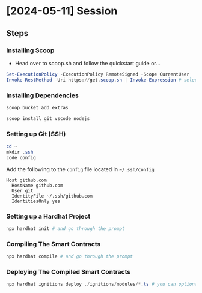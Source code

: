 # [2024-05-11] Session

## Steps


### Installing Scoop

- Head over to scoop.sh and follow the quickstart guide or...

```powershell
Set-ExecutionPolicy -ExecutionPolicy RemoteSigned -Scope CurrentUser
Invoke-RestMethod -Uri https://get.scoop.sh | Invoke-Expression # select A (yes to all)
```


### Installing Dependencies

```powershell
scoop bucket add extras

scoop install git vscode nodejs
```


### Setting up Git (SSH)

```powershell
cd ~
mkdir .ssh
code config
```

Add the following to the `config` file located in `~/.ssh/config`
```
Host github.com
  HostName github.com
  User git
  IdentityFile ~/.ssh/github.com
  IdentitiesOnly yes
```


### Setting up a Hardhat Project

```powershell
npx hardhat init # and go through the prompt
```


### Compiling The Smart Contracts

```powershell
npx hardhat compile # and go through the prompt
```


### Deploying The Compiled Smart Contracts

```powershell
npx hardhat ignitions deploy ./ignitions/modules/*.ts # you can optionally supply --network <name> to deploy to a specific network
```

